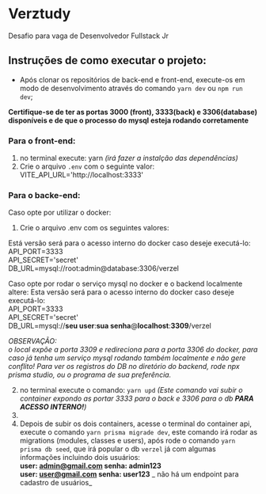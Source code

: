 # Verztudy
 Desafio para vaga de Desenvolvedor Fullstack Jr

## Instruções de como executar o projeto:

* Após clonar os repositórios de back-end e front-end, execute-os em modo de desenvolvimento através do comando `yarn dev` ou `npm run dev`;

**Certifique-se de ter as portas 3000 (front), 3333(back) e 3306(database) disponíveis e de que o processo do mysql esteja rodando corretamente**

### Para o front-end:
1) no terminal execute: yarn _(irá fazer a instalção das dependências)_
2) Crie o arquivo `.env` com o seguinte valor: VITE_API_URL='http://localhost:3333'

### Para o backe-end:

Caso opte por utilizar o docker:
1) Crie o arquivo .env com os seguintes valores: 

Está versão será para o acesso interno do docker caso deseje executá-lo: </br>
API_PORT=3333 </br>
API_SECRET='secret' </br>
DB_URL=mysql://root:admin@database:3306/verzel </br>


Caso opte por rodar o serviço mysql no docker e o backend localmente altere:
Esta versão será para o acesso interno do docker caso deseje executá-lo: </br>
API_PORT=3333 </br>
API_SECRET='secret' </br>
DB_URL=mysql://**seu user**:**sua senha**@**localhost**:**3309**/verzel </br>

_OBSERVAÇÃO: </br>
o local expõe a porta 3309 e redireciona para a porta 3306 do docker, para caso já tenha um serviço mysql rodando também localmente e não gere conflito!
Para ver os registros do DB no diretório do backend, rode npx prisma studio, ou o programa de sua preferência._

2) no terminal execute o comando: `yarn upd` _(Este comando vai subir o container expondo as portar 3333 para o back e 3306 para o db **PARA ACESSO INTERNO!**)_
3) 
4) Depois de subir os dois containers, acesse o terminal do container api, execute o comando `yarn prisma migrade dev`, este comando irá rodar as migrations (modules, classes e users), após rode o comando `yarn prisma db seed`, que irá popular o db `verzel` já com algumas informações incluindo dois usuários: </br>
**user: admin@gmail.com senha: admin123**</br>
**user: user@gmail.com senha: user123** _ não há um endpoint para cadastro de usuários_



